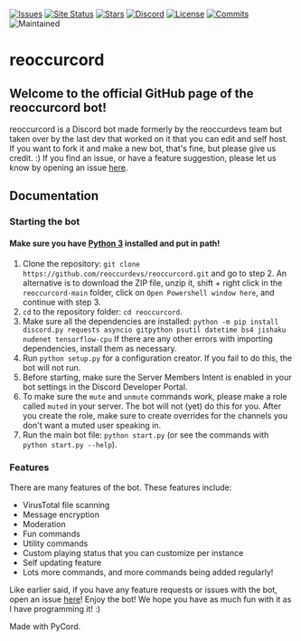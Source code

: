 [![Issues](https://img.shields.io/github/issues/reoccurdevs/reoccurcord.svg?colorB=5e03fc)](https://github.com/reoccurdevs/reoccurcord/issues)
[![Site Status](https://img.shields.io/website?down_color=lightgrey&down_message=offline&up_color=purple&up_message=online&url=https%3A%2F%2Fautumncord.xyz)](https://autumncord.xyz)
[![Stars](https://img.shields.io/github/stars/reoccurdevs/reoccurcord?style=social)](https://github.com/reoccurdevs/reoccurcord/stargazers)
[![Discord](https://canary.discord.com/api/guilds/892934149881610240/widget.png?style=shield)](https://discord.gg/hkUa3gpj8T)
[![License](https://img.shields.io/github/license/reoccurdevs/reoccurcord)](https://github.com/reoccurdevs/reoccurcord/blob/main/LICENSE)
[![Commits](https://img.shields.io/github/commit-activity/m/reoccurdevs/reoccurcord)](https://github.com/reoccurdevs/reoccurcord/commits/main)
![Maintained](https://img.shields.io/maintenance/yes/2021)

# reoccurcord 

## Welcome to the official GitHub page of the reoccurcord bot!
reoccurcord is a Discord bot made formerly by the reoccurdevs team but taken over by the last dev that worked on it that you can edit and self host. If you want to fork it and make a new bot, that's fine, but please give us credit. :)
If you find an issue, or have a feature suggestion, please let us know by opening an issue [here](https://github.com/reoccurdevs/reoccurcord/issues).

## Documentation

### Starting the bot
#### Make sure you have [Python 3](https://www.python.org/downloads/) installed and put in path!
1. Clone the repository: `git clone https://github.com/reoccurdevs/reoccurcord.git` and go to step 2. An alternative is to download the ZIP file, unzip it, shift + right click in the `reoccurcord-main` folder, click on `Open Powershell window here`, and continue with step 3.
2. `cd` to the repository folder: `cd reoccurcord`.
3. Make sure all the dependencies are installed: `python -m pip install discord.py requests asyncio gitpython psutil datetime bs4 jishaku nudenet tensorflow-cpu` If there are any other errors with importing dependencies, install them as necessary.
4. Run `python setup.py` for a configuration creator. If you fail to do this, the bot will not run.
5. Before starting, make sure the Server Members Intent is enabled in your bot settings in the Discord Developer Portal.
6. To make sure the `mute` and `unmute` commands work, please make a role called `muted` in your server. The bot will not (yet) do this for you. After you create the role, make sure to create overrides for the channels you don't want a muted user speaking in.
7. Run the main bot file: `python start.py` (or see the commands with `python start.py --help`).

### Features

There are many features of the bot. These features include:

- VirusTotal file scanning
- Message encryption
- Moderation
- Fun commands
- Utility commands
- Custom playing status that you can customize per instance
- Self updating feature
- Lots more commands, and more commands being added regularly!

Like earlier said, if you have any feature requests or issues with the bot, open an issue [here](https://github.com/reoccurdevs/reoccurcord/issues)!
Enjoy the bot! We hope you have as much fun with it as I have programming it! :)

Made with PyCord.
